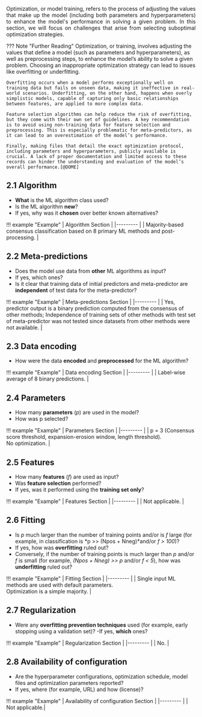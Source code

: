 <p style='text-align: justify;'>
Optimization, or model training, refers to the process of adjusting the values that make up the model (including both parameters and hyperparameters) to enhance the model's performance in solving a given problem. In this section, we will focus on challenges that arise from selecting suboptimal optimization strategies.</p>

??? Note "Further Reading"
	Optimization, or training, involves adjusting the values that define a model (such as parameters and hyperparameters), as well as preprocessing steps, to enhance the model’s ability to solve a given problem. Choosing an inappropriate optimization strategy can lead to issues like overfitting or underfitting.
	
	Overfitting occurs when a model performs exceptionally well on training data but fails on unseen data, making it ineffective in real-world scenarios. Underfitting, on the other hand, happens when overly simplistic models, capable of capturing only basic relationships between features, are applied to more complex data.
	
	Feature selection algorithms can help reduce the risk of overfitting, but they come with their own set of guidelines. A key recommendation is to avoid using non-training data for feature selection and preprocessing. This is especially problematic for meta-predictors, as it can lead to an overestimation of the model’s performance.
	
	Finally, making files that detail the exact optimization protocol, including parameters and hyperparameters, publicly available is crucial. A lack of proper documentation and limited access to these records can hinder the understanding and evaluation of the model’s overall performance.[@DOME]


## 2.1 Algorithm

- __What__ is the ML algorithm class used? 
- Is the ML algorithm __new__? 
- If yes, why was it __chosen__ over better known alternatives?

!!! example "Example"
	|    Algorithm Section  |
	|---------  |
	| Majority-based consensus classification based on 8 primary ML methods and post-processing. |


## 2.2 Meta-predictions

- Does the model use data from __other__ ML algorithms as input? 
- If yes, which ones? 
- Is it clear that training data of initial predictors and meta-predictor are __independent__ of test data for the meta-predictor?

!!! example "Example"
	|    Meta-predictions Section  |
	|---------  |
	| Yes, predictor output is a binary prediction computed from the consensus of other methods; Independence of training sets of other methods with test set of meta-predictor was not tested since datasets from other methods were not available. |


## 2.3 Data encoding

- How were the data __encoded__ and __preprocessed__ for the ML algorithm?

!!! example "Example"
	|    Data encoding Section  |
	|---------  |
	| Label-wise average of 8 binary predictions. |

## 2.4 Parameters

- How many __parameters__ (*p*) are used in the model? 
- How was p selected?

!!! example "Example"
	|    Parameters Section  |
	|---------  |
	| p = 3 (Consensus score threshold, expansion-erosion window, length threshold). <br> No optimization. |

## 2.5 Features

- How many __features__ (*f*) are used as input? 
- Was __feature selection__ performed? 
- If yes, was it performed using the __training set only__?

!!! example "Example"
	|    Features Section  |
	|---------  |
	| Not applicable. |

## 2.6 Fitting

- Is *p* much larger than the number of training points and/or is *f* large (for example, in classification is *p >> (Npos + Nneg)*and/or *f > 100*)? 
- If yes, how was __overfitting__ ruled out? 
- Conversely, if the number of training points is much larger than *p* and/or *f* is small (for example, *(Npos + Nneg) >> p*  and/or *f < 5*), how was __underfitting__ ruled out?

!!! example "Example"
	|  Fitting Section  |
	|---------  |
	| Single input ML methods are used with default parameters. <br> Optimization is a simple majority. |

## 2.7 Regularization

- Were any __overfitting prevention techniques__ used (for example, early stopping using a validation set)? 
-If yes, __which__ ones?

!!! example "Example"
	|  Regularization Section  |
	|---------  |
	| No. |


## 2.8 Availability of configuration
- Are the hyperparameter configurations, optimization schedule, model files and optimization parameters reported? 
- If yes, where (for example, URL) and how (license)?

!!! example "Example"
	|  Availability of configuration Section  |
	|---------  |
	|  Not applicable.|


<br> 